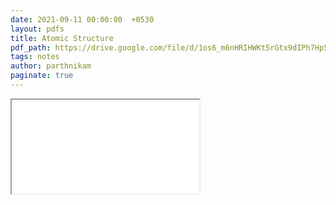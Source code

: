 ```yaml
---
date: 2021-09-11 00:00:00  +0530
layout: pdfs
title: Atomic Structure
pdf_path: https://drive.google.com/file/d/1os6_m6nHRIHWKt5rGtx9dIPh7Hp5UDkv/preview?usp=sharing
tags: notes
author: parthnikam
paginate: true
---
```


<iframe class="embed-pdf" src="{{ page.pdf_path }}#toolbar=0" seamless="seamless" scrolling="no" style="overflow:hidden"></iframe>
